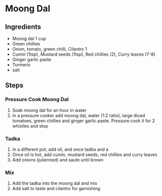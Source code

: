 # Moong Dal



## Ingredients

 - Moong dal 1 cup
 - Green chillies
 - Onion, tomato, green chilli, Cilantro 1
 - Cumin (1tsp), Mustard seeds (1tsp), Red chillies (2), Curry leaves (7-8)
 - Ginger garlic paste
 - Turmeric
 - salt


## Steps
### Pressure Cook Moong Dal
 1. Soak moong dal for an hour in water
 2. In a pressure cooker add moong dal, water (1:2 ratio), large diced tomatoes, green chillies and ginger garlic paste. Pressure cook it for 2 whistles and stop

### Tadka
 1. In a different pot, add oil, and once tadka and a
 2. Once oil is hot, add cumin, mustard seeds, red chillies and curry leaves
 3. Add onions (julienned) and saute until brown 

### Mix
 1. Add the tadka into the moong dal and mix
 2. Add salt to taste and cilantro for garnishing
